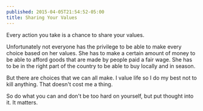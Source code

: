 ```yaml
---
published: 2015-04-05T21:54:52-05:00
title: Sharing Your Values
---
```

Every action you take is a chance to share your values.

Unfortunately not everyone has the privilege to be able to make every choice based on her values. She has to make a certain amount of money to be able to afford goods that are made by people paid a fair wage. She has to be in the right part of the country to be able to buy locally and in season.

But there are choices that we can all make. I value life so I do my best not to kill anything. That doesn't cost me a thing.

So do what you can and don't be too hard on yourself, but put thought into it. It matters.